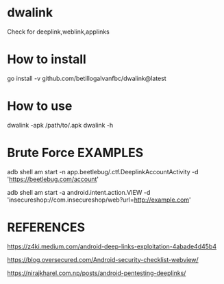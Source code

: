 # dwalink
Check for deeplink,weblink,applinks

# How to install
go install -v github.com/betillogalvanfbc/dwalink@latest

# How to use 
dwalink -apk /path/to/.apk
dwalink -h 

# Brute Force EXAMPLES

adb shell am start -n app.beetlebug/.ctf.DeeplinkAccountActivity -d 'https://beetlebug.com/account'

adb shell am start -a android.intent.action.VIEW -d 'insecureshop://com.insecureshop/web?url=http://example.com'

# REFERENCES
https://z4ki.medium.com/android-deep-links-exploitation-4abade4d45b4

https://blog.oversecured.com/Android-security-checklist-webview/

https://nirajkharel.com.np/posts/android-pentesting-deeplinks/
